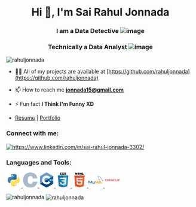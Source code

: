 <h1 align="center">Hi 👋, I'm Sai Rahul Jonnada</h1>
<h3 align="center">I am a Data Detective <img width="40" height="40" alt="image" src="https://github.com/user-attachments/assets/48637894-36d7-4cdb-870b-0d7acb440edd" /> </h3>
<h3 align="center">Technically a Data Analyst <img width="40" height="40" alt="image" src="https://github.com/user-attachments/assets/81f2c23f-36c2-4fd2-b0fb-272dcd123e5e" /> </h3>



<p align="left"> <img src="https://komarev.com/ghpvc/?username=rahuljonnada&label=Profile%20views&color=0e75b6&style=flat" alt="rahuljonnada" /> </p>

- 👨‍💻 All of my projects are available at [https://github.com/rahuljonnada](https://github.com/rahuljonnada) 

- 📫 How to reach me **jonnada15@gmail.com**

- ⚡ Fun fact **I Think I'm Funny XD**

- [Resume](https://drive.google.com/file/d/1dibMBw3cw59fzPa76ic7SDrwnwL5z3kh/view?usp=sharing) | [Portfolio](https://jonnada15.wixsite.com/rahul-jonnada)

<h3 align="left">Connect with me:</h3>
<p align="left">
<a href="https://www.linkedin.com/in/sai-rahul-jonnada-3302/" target="blank"><img align="center" src="https://raw.githubusercontent.com/rahuldkjain/github-profile-readme-generator/master/src/images/icons/Social/linked-in-alt.svg" alt="https://www.linkedin.com/in/sai-rahul-jonnada-3302/" height="30" width="40" /></a>
</p>

<h3 align="left">Languages and Tools:</h3>
<p align="left"> <a href="https://www.python.org" target="_blank"> <img src="https://raw.githubusercontent.com/devicons/devicon/master/icons/python/python-original.svg" alt="python" width="40" height="40"/> </a> <a href="https://www.cprogramming.com/" target="_blank"> <img src="https://raw.githubusercontent.com/devicons/devicon/master/icons/c/c-original.svg" alt="c" width="40" height="40"/> </a> <a href="https://www.w3schools.com/cpp/" target="_blank"> <img src="https://raw.githubusercontent.com/devicons/devicon/master/icons/cplusplus/cplusplus-original.svg" alt="cplusplus" width="40" height="40"/> </a> <a href="https://www.w3schools.com/css/" target="_blank"> <img src="https://raw.githubusercontent.com/devicons/devicon/master/icons/css3/css3-original-wordmark.svg" alt="css3" width="40" height="40"/> </a> <a href="https://www.w3.org/html/" target="_blank"> <img src="https://raw.githubusercontent.com/devicons/devicon/master/icons/html5/html5-original-wordmark.svg" alt="html5" width="40" height="40"/> </a> <a href="https://www.mysql.com/" target="_blank"> <img src="https://raw.githubusercontent.com/devicons/devicon/master/icons/mysql/mysql-original-wordmark.svg" alt="mysql" width="40" height="40"/> </a> <a href="https://www.oracle.com/" target="_blank"> <img src="https://raw.githubusercontent.com/devicons/devicon/master/icons/oracle/oracle-original.svg" alt="oracle" width="40" height="40"/> </a>  </p>

<p><img align="left" src="https://github-readme-stats.vercel.app/api/top-langs?username=rahuljonnada&show_icons=true&locale=en&layout=compact" alt="rahuljonnada" /></p>

<p>&nbsp;<img align="center" src="https://github-readme-stats.vercel.app/api?username=rahuljonnada&show_icons=true&locale=en" alt="rahuljonnada" /></p>
